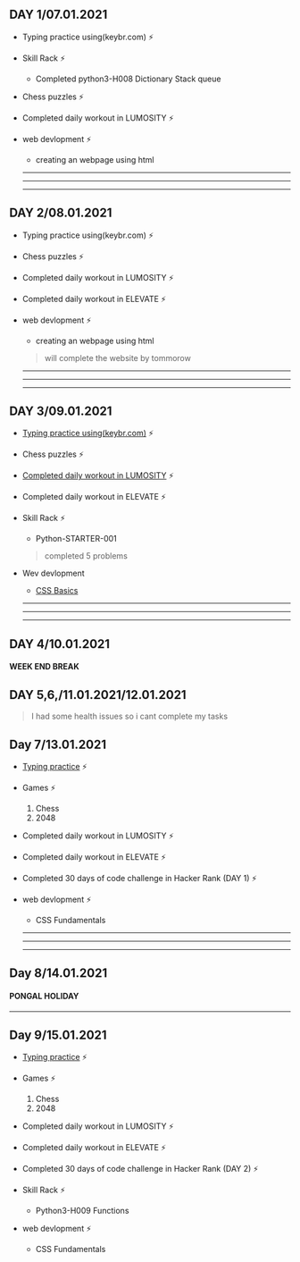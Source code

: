 ##   DAY 1/07.01.2021   ##
- Typing practice using(keybr.com) ⚡
- Skill Rack ⚡
  - Completed python3-H008 Dictionary Stack queue
- Chess puzzles ⚡
- Completed daily workout in LUMOSITY ⚡
- web devlopment ⚡
   - creating an webpage using html 


   ---
   ---
   ---


##   DAY 2/08.01.2021 ##
- Typing practice using(keybr.com) ⚡

- Chess puzzles ⚡

- Completed daily workout in LUMOSITY ⚡ 

- Completed daily workout in ELEVATE ⚡

- web devlopment ⚡
   - creating an webpage using html
   >will complete the website by tommorow
 
   ---
   ---
   ---

##   DAY 3/09.01.2021  ##
- [Typing practice using(keybr.com)](https://github.com/GuruVikram02/Task-Proof/blob/master/TYPING%20PRACTICE/day%203.JPG) ⚡

- Chess puzzles ⚡

- [Completed daily workout in LUMOSITY](https://github.com/GuruVikram02/Task-Proof/blob/master/LUMOSITY/DAY%203.JPG) ⚡ 

- Completed daily workout in ELEVATE ⚡ 

- Skill Rack ⚡
   * Python-STARTER-001 
   >completed 5 problems

- Wev devlopment  
  * [CSS Basics](https://www.w3schools.com/css/css_comments.asp)

   ---
   ---
   ---

##   DAY 4/10.01.2021  ##

####  WEEK END BREAK ####

##   DAY 5,6,/11.01.2021/12.01.2021  ##

>I had some health issues so i cant complete my tasks

## Day 7/13.01.2021 ##

- [Typing practice](keybr.com) ⚡

- Games ⚡
   1. Chess 
   2. 2048 
- Completed daily workout in LUMOSITY ⚡

- Completed daily workout in ELEVATE ⚡

- Completed 30 days of code challenge in Hacker Rank (DAY 1) ⚡

- web devlopment ⚡
   - CSS Fundamentals
  
  ---
  ---
  ---
## Day 8/14.01.2021 ##

#### PONGAL HOLIDAY  ####

   ___

## Day 9/15.01.2021 ##


- [Typing practice](keybr.com) ⚡

- Games ⚡
   1. Chess 
   2. 2048
   
- Completed daily workout in LUMOSITY ⚡

- Completed daily workout in ELEVATE ⚡

- Completed 30 days of code challenge in Hacker Rank (DAY 2) ⚡

- Skill Rack ⚡
  - Python3-H009 Functions

- web devlopment ⚡
   - CSS Fundamentals
